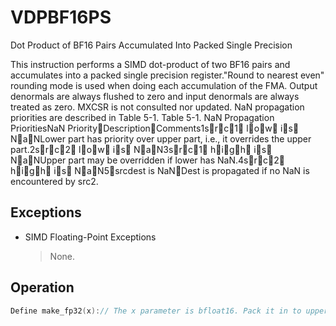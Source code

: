 # VDPBF16PS

Dot Product of BF16 Pairs Accumulated Into Packed Single Precision

This instruction performs a SIMD dot-product of two BF16 pairs and accumulates into a packed single precision register."Round to nearest even" rounding mode is used when doing each accumulation of the FMA.
Output denormals are always flushed to zero and input denormals are always treated as zero.
MXCSR is not consulted nor updated.
NaN propagation priorities are described in Table 5-1.
Table 5-1.
 NaN Propagation PrioritiesNaN PriorityDescriptionComments1src1 low is NaNLower part has priority over upper part, i.e., it overrides the upper part.2src2 low is NaN3src1 high is NaNUpper part may be overridden if lower has NaN.4src2 high is NaN5srcdest is NaNDest is propagated if no NaN is encountered by src2.

## Exceptions

- SIMD Floating-Point Exceptions
  > None.

## Operation

```C
Define make_fp32(x):// The x parameter is bfloat16. Pack it in to upper 16b of a dword. The bit pattern is a legal fp32 value. Return that bit pattern.:= 0dword :=dword[31:16] VDPBF16PS srcdest, src1, src2VL = (128, 256, 512)KL = VL/32:= srcdestorigdest := FOR i 0 to KL-1:IF k1[ i ] or *no writemask*:IF src2 is memory and evex.b == 1::=t  src2.dword[0]ELSE::=t  src2.dword[ i ]// FP32 FMA with daz in, ftz out and RNE rounding. MXCSR neither consulted nor updated.srcdest.fp32[ i ] += make_fp32(src1.bfloat16[2*i+1]) * make_fp32(t.bfloat[1])srcdest.fp32[ i ] += make_fp32(src1.bfloat16[2*i+0]) * make_fp32(t.bfloat[0])ELSE IF *zeroing*:srcdest.dword[ i ] := 0ELSE: // merge masking, dest element unchanged:=srcdest.dword[ i ]  origdest.dword[ i ]:= 0srcdest[MAXVL-1:VL] Intel C/C++ Compiler Intrinsic EquivalentVDPBF16PS __m128 _mm_dpbf16_ps(__m128, __m128bh, __m128bh);VDPBF16PS __m128 _mm_mask_dpbf16_ps( __m128, __mmask8, __m128bh, __m128bh);VDPBF16PS __m128 _mm_maskz_dpbf16_ps(__mmask8, __m128, __m128bh, __m128bh);VDPBF16PS __m256 _mm256_dpbf16_ps(__m256, __m256bh, __m256bh);VDPBF16PS __m256 _mm256_mask_dpbf16_ps(__m256, __mmask8, __m256bh, __m256bh);VDPBF16PS __m256 _mm256_maskz_dpbf16_ps(__mmask8, __m256, __m256bh, __m256bh);VDPBF16PS __m512 _mm512_dpbf16_ps(__m512, __m512bh, __m512bh);VDPBF16PS __m512 _mm512_mask_dpbf16_ps(__m512, __mmask16, __m512bh, __m512bh);VDPBF16PS __m512 _mm512_maskz_dpbf16_ps(__mmask16, __m512, __m512bh, __m512bh);
```
